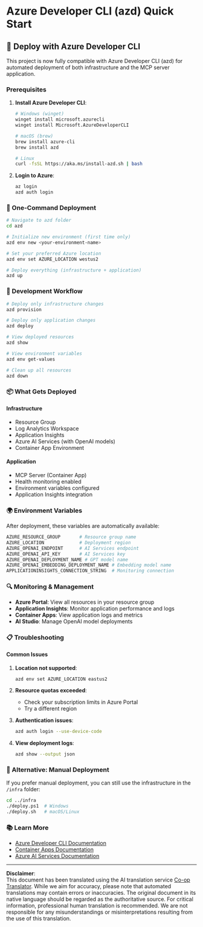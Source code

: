 <!--
CO_OP_TRANSLATOR_METADATA:
{
  "original_hash": "3ef1c97c5c40577da3be422d29276383",
  "translation_date": "2025-09-30T12:18:47+00:00",
  "source_file": "azd/README.md",
  "language_code": "en"
}
-->
# Azure Developer CLI (azd) Quick Start

## 🚀 Deploy with Azure Developer CLI

This project is now fully compatible with Azure Developer CLI (azd) for automated deployment of both infrastructure and the MCP server application.

### Prerequisites

1. **Install Azure Developer CLI**:
   ```bash
   # Windows (winget)
   winget install microsoft.azurecli
   winget install Microsoft.AzureDeveloperCLI
   
   # macOS (brew)
   brew install azure-cli
   brew install azd
   
   # Linux
   curl -fsSL https://aka.ms/install-azd.sh | bash
   ```

2. **Login to Azure**:
   ```bash
   az login
   azd auth login
   ```

### 🎯 One-Command Deployment

```bash
# Navigate to azd folder
cd azd

# Initialize new environment (first time only)
azd env new <your-environment-name>

# Set your preferred Azure location
azd env set AZURE_LOCATION westus2

# Deploy everything (infrastructure + application)
azd up
```

### 🔧 Development Workflow

```bash
# Deploy only infrastructure changes
azd provision

# Deploy only application changes  
azd deploy

# View deployed resources
azd show

# View environment variables
azd env get-values

# Clean up all resources
azd down
```

### 📦 What Gets Deployed

#### **Infrastructure**
- Resource Group
- Log Analytics Workspace  
- Application Insights
- Azure AI Services (with OpenAI models)
- Container App Environment

#### **Application**
- MCP Server (Container App)
- Health monitoring enabled
- Environment variables configured
- Application Insights integration

### 🌍 Environment Variables

After deployment, these variables are automatically available:

```bash
AZURE_RESOURCE_GROUP       # Resource group name
AZURE_LOCATION             # Deployment region
AZURE_OPENAI_ENDPOINT      # AI Services endpoint
AZURE_OPENAI_API_KEY       # AI Services key
AZURE_OPENAI_DEPLOYMENT_NAME # GPT model name
AZURE_OPENAI_EMBEDDING_DEPLOYMENT_NAME # Embedding model name
APPLICATIONINSIGHTS_CONNECTION_STRING  # Monitoring connection
```

### 🔍 Monitoring & Management

- **Azure Portal**: View all resources in your resource group
- **Application Insights**: Monitor application performance and logs
- **Container Apps**: View application logs and metrics
- **AI Studio**: Manage OpenAI model deployments

### 📋 Troubleshooting

#### **Common Issues**

1. **Location not supported**:
   ```bash
   azd env set AZURE_LOCATION eastus2
   ```

2. **Resource quotas exceeded**:
   - Check your subscription limits in Azure Portal
   - Try a different region

3. **Authentication issues**:
   ```bash
   azd auth login --use-device-code
   ```

4. **View deployment logs**:
   ```bash
   azd show --output json
   ```

### 🔄 Alternative: Manual Deployment

If you prefer manual deployment, you can still use the infrastructure in the `/infra` folder:

```bash
cd ../infra
./deploy.ps1  # Windows
./deploy.sh   # macOS/Linux
```

### 📚 Learn More

- [Azure Developer CLI Documentation](https://docs.microsoft.com/azure/developer/azure-developer-cli/)
- [Container Apps Documentation](https://docs.microsoft.com/azure/container-apps/)
- [Azure AI Services Documentation](https://docs.microsoft.com/azure/ai-services/)

---

**Disclaimer**:  
This document has been translated using the AI translation service [Co-op Translator](https://github.com/Azure/co-op-translator). While we aim for accuracy, please note that automated translations may contain errors or inaccuracies. The original document in its native language should be regarded as the authoritative source. For critical information, professional human translation is recommended. We are not responsible for any misunderstandings or misinterpretations resulting from the use of this translation.